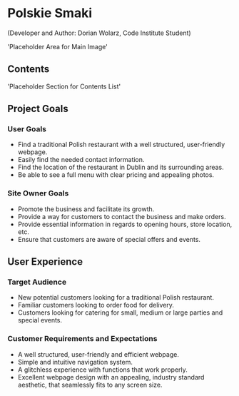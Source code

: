 # Polskie Smaki
(Developer and Author: Dorian Wolarz, Code Institute Student)

'Placeholder Area for Main Image'

## Contents

'Placeholder Section for Contents List'

## Project Goals

### User Goals

* Find a traditional Polish restaurant with a well structured, user-friendly webpage.
* Easily find the needed contact information.
* Find the location of the restaurant in Dublin and its surrounding areas.
* Be able to see a full menu with clear pricing and appealing photos.

### Site Owner Goals

* Promote the business and facilitate its growth.
* Provide a way for customers to contact the business and make orders.
* Provide essential information in regards to opening hours, store location, etc.
* Ensure that customers are aware of special offers and events.

## User Experience

### Target Audience

* New potential customers looking for a traditional Polish restaurant.
* Familiar customers looking to order food for delivery.
* Customers looking for catering for small, medium or large parties and special events.

### Customer Requirements and Expectations

* A well structured, user-friendly and efficient webpage.
* Simple and intuitive navigation system.
* A glitchless experience with functions that work properly.
* Excellent webpage design with an appealing, industry standard aesthetic, that seamlessly fits to any screen size.